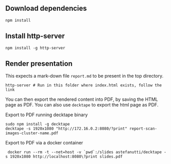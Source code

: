 ## Download dependencies

```
npm install 
```

## Install http-server

```
npm install -g http-server
```

## Render presentation

This expects a mark-down file `report.md` to be present in the top directory.
```
http-server # Run in this folder where index.html exists, follow the link
```

You can then export the rendered content into PDF, by saving the HTML page as PDF.
You can also use `decktape` to export the html page as PDF.

Export to PDF running decktape binary
```
sudo npm install -g decktape
decktape -s 1920x1080 "http://172.16.0.2:8080/?print" report-scan-images-cluster-name.pdf 
```

Export to PDF via a docker container
```
 docker run --rm -t --net=host -v `pwd`:/slides astefanutti/decktape -s 1920x1080 http://localhost:8080\?print slides.pdf 
```
